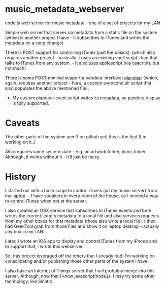 # music_metadata_webserver
node.js web server for music metadata - one of a set of projects for my LAN

Simple web server that serves up metadata from a static file on the system.
  (which is another project I have - it subscribes to iTunes and writes the
 metadata on a song change)

There is POST support for controlling iTunes (just the basics).
  (which also requires another project - basically it uses an existing shell
   script I had that talks to iTunes from any system. - It also uses applescript
   (via osacript), but not much)

There is some POST minimal support a pandora interface: [pianobar](https://github.com/PromyLOPh/pianobar)
  (which, again, requires another project - here, a custom eventcmd.sh script
   that also populates the above mentioned file).
  - My custom pianobar event script writes its metadata, so pandora display is fully supported.

# Caveats

The other parts of the system aren't on github yet; this is the first
(I'm working on it..)

Also requires some system state - e.g. an artwork folder, lyrics folder. Although,
     it works without it - it'll just be noisy.

# History

I started out with a bash script to control iTunes (on my music server) from
my laptop.  - I have speakers in every room of the house, so I needed a way
to control iTunes when not at the server.

I also created an OSX service that subscribes to iTunes events and both
writes the current song's metadata to a local file and also services requests
from my other boxes for that metadata (those also write a local file).  I then
had GeekTool grab from those files and show it on laptop desktop - actually any
box in my LAN.

Later, I wrote an iOS app to display and control iTunes from my iPhone and to
support that, I wrote this webserver.

So, this project leveraged off the others that I already had.  I'm working on
consolidating and/or publishing those other parts of the system I have.

I also have an Internet of Things server that I will probably merge into this
server.  Although, now that I know javascript/node.js, I may try some other
technology, like Sinatra.

